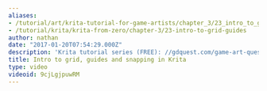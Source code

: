 ```yaml
---
aliases:
- /tutorial/art/krita-tutorial-for-game-artists/chapter_3/23_intro_to_grid_guides_and_snapping_in_krita
- /tutorial/krita/krita-from-zero/chapter-3/23-intro-to-grid-guides
author: nathan
date: "2017-01-20T07:54:29.000Z"
description: 'Krita tutorial series (FREE): //gdquest.com/game-art-quest/volume-1/krita-tutorial-for-game-artists/'
title: Intro to grid, guides and snapping in Krita
type: video
videoid: 9cjLgjpuwRM
---
```

